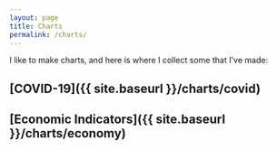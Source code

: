 ```yaml
---
layout: page
title: Charts
permalink: /charts/
---
```


I like to make charts, and here is where I collect some that I've made:

## [COVID-19]({{ site.baseurl }}/charts/covid)

## [Economic Indicators]({{ site.baseurl }}/charts/economy)


